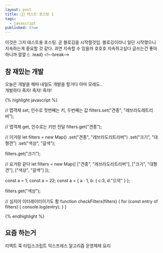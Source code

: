 ```yaml
---
layout: post
title: 🧙🏻 테스트 포스팅 1
tags:
  - javascript
published: true
---
```


이것은 그저 테스트용 포스팅. 곧 블로깅을 시작할것임. 블로깅이라니 일단 시작했으니 지속하는게 중요할 것 같다. 과연 지속할 수 있을까 호호호 지속하고싶다 글쓰는건 좋아하니까 깔깔
{: .lead}
<!–-break-–>

## 참 재밌는 개발

오늘은 개발을 해따 내일도 개발을 할거다 아마 모레도..  
개발하다 죽자! 죽쟈! 죽쟈!

{% highlight javascript %}

// 맵객체 set, 인수로 첫번째는 키, 두번째는 값
filters.set("견종", "레브라도레트리버");

// 맵객체 get, 인수로는 키만 전달
filters.get("견종");

// 이거랑
let filters = new Map()
 .set("견종", "레브라도리트리버")
 .set("크기", "대형견")
 .set("색상", "갈색");

filters.get("크기");

// 요거랑 같다
let filters = new Map([
  ["견종", "레브라도리트리버"],
  ["크기", "대형견"],
  ["색상", "갈색"]
]);

const a = 1;
const a = 22;
const a = {
  a : 1,
  b: {
    c:3,
    d:"으악"
  }
};

filters.get("색상");

// 심지어 이터레이터이기도 함
function checkFilters(filters) {
  for (const entry of filters) {
    console.log(entry);
  }
}

{% endhighlight %}

## 요즘 하는거

리액트 훅 타입스크립트 익스프레스
알고리즘 운영체제 요리
